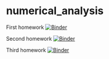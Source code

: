 # numerical_analysis

First homework [![Binder](https://mybinder.org/badge_logo.svg)](https://mybinder.org/v2/gh/luissilvestre/numerical_analysis/HEAD?labpath=hw1.ipynb)

Second homework [![Binder](https://mybinder.org/badge_logo.svg)](https://mybinder.org/v2/gh/luissilvestre/numerical_analysis/HEAD?labpath=hw2.ipynb)

Third homework [![Binder](https://mybinder.org/badge_logo.svg)](https://mybinder.org/v2/gh/luissilvestre/numerical_analysis/HEAD?labpath=hw3.ipynb)
